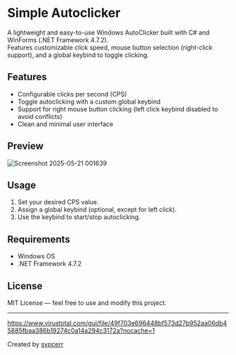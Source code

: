 # Simple Autoclicker

A lightweight and easy-to-use Windows AutoClicker built with C# and WinForms (.NET Framework 4.7.2).  
Features customizable click speed, mouse button selection (right-click support), and a global keybind to toggle clicking.

## Features

- Configurable clicks per second (CPS)  
- Toggle autoclicking with a custom global keybind  
- Support for right mouse button clicking (left click keybind disabled to avoid conflicts)  
- Clean and minimal user interface  

## Preview
![Screenshot 2025-05-21 001639](https://github.com/user-attachments/assets/1ae47209-edf3-415a-b177-44d3aadce745)


## Usage

1. Set your desired CPS value.  
2. Assign a global keybind (optional, except for left click).  
3. Use the keybind to start/stop autoclicking.  

## Requirements

- Windows OS  
- .NET Framework 4.7.2  

## License

MIT License — feel free to use and modify this project.

---
https://www.virustotal.com/gui/file/49f703e696448bf573d27b952aa06db45885fbaa386b19274c0a14a294c3172a?nocache=1

Created by [sypcerr](https://github.com/sypcerr)
